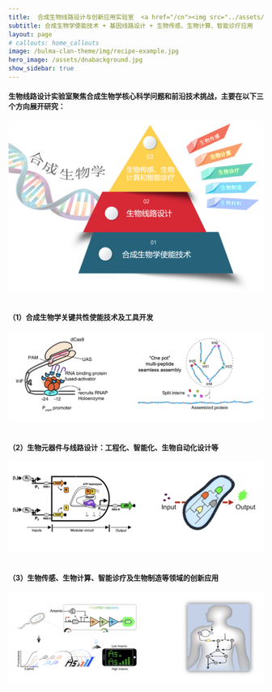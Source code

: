 ```yaml
---
title:  合成生物线路设计与创新应用实验室  <a href="/cn"><img src="../assets/WangLabLOGOw.png"  style="vertical-align:middle" width="430px"></a>
subtitle: 合成生物学使能技术 + 基因线路设计 + 生物传感、生物计算、智能诊疗应用
layout: page
# callouts: home_callouts
image: /bulma-clan-theme/img/recipe-example.jpg
hero_image: /assets/dnabackground.jpg
show_sidebar: true
---
```


#### 生物线路设计实验室聚焦合成生物学核心科学问题和前沿技术挑战，主要在以下三个方向展开研究：
<img alt="" src="../assets/b1.png" width="650px">
<!-- <img alt="" src="../assets/b1.png" width="100%"> -->
<br>
<br>

#### （1）合成生物学关键共性使能技术及工具开发 
<img alt="" src="../assets/b2.png" width="620px">
<!-- <img alt="" src="../assets/b2.png" width="100%"> -->
<br>
<br>

#### （2）生物元器件与线路设计：工程化、智能化、生物自动化设计等 
<img alt="" src="../assets/b3.png" width="620px">
<!-- <img alt="" src="../assets/b3.png" width="100%"> -->
<br>
<br>

#### （3）生物传感、生物计算、智能诊疗及生物制造等领域的创新应用 
<img alt="" src="../assets/b4.png" width="620px">
<!-- <img alt="" src="../assets/b4.png" width="100%"> -->
<br>
<br>







